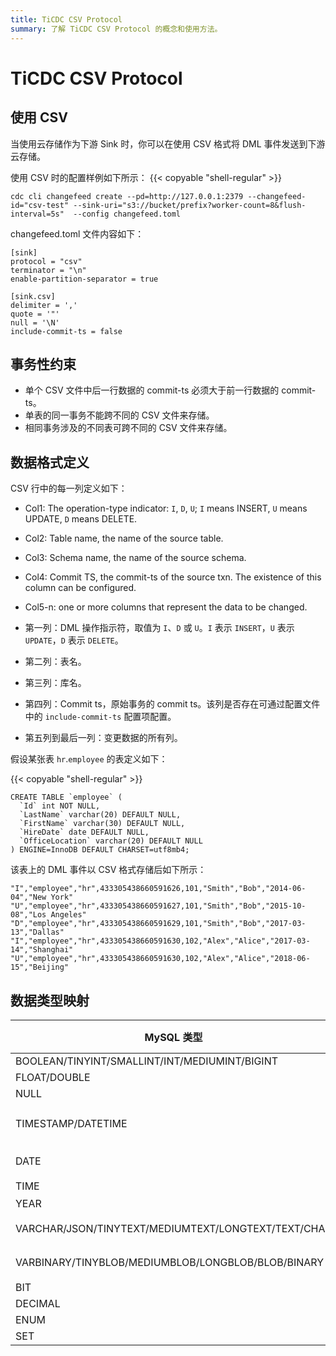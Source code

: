 ```yaml
---
title: TiCDC CSV Protocol
summary: 了解 TiCDC CSV Protocol 的概念和使用方法。
---
```


# TiCDC CSV Protocol

## 使用 CSV

当使用云存储作为下游 Sink 时，你可以在使用 CSV 格式将 DML 事件发送到下游云存储。

使用 CSV 时的配置样例如下所示：
{{< copyable "shell-regular" >}}

```shell
cdc cli changefeed create --pd=http://127.0.0.1:2379 --changefeed-id="csv-test" --sink-uri="s3://bucket/prefix?worker-count=8&flush-interval=5s"  --config changefeed.toml
```

changefeed.toml 文件内容如下：

```
[sink]
protocol = "csv"
terminator = "\n"
enable-partition-separator = true

[sink.csv]
delimiter = ','
quote = '"'
null = '\N'
include-commit-ts = false
```

## 事务性约束

- 单个 CSV 文件中后一行数据的 commit-ts 必须大于前一行数据的 commit-ts。
- 单表的同一事务不能跨不同的 CSV 文件来存储。
- 相同事务涉及的不同表可跨不同的 CSV 文件来存储。

## 数据格式定义

CSV 行中的每一列定义如下：

- Col1: The operation-type indicator: `I`, `D`, `U`; `I` means INSERT, `U` means UPDATE, `D` means DELETE.
- Col2: Table name, the name of the source table.
- Col3: Schema name, the name of the source schema.
- Col4: Commit TS, the commit-ts of the source txn. The existence of this column can be configured.
- Col5-n: one or more columns that represent the data to be changed.

- 第一列：DML 操作指示符，取值为 `I`、`D` 或 `U`。`I` 表示 `INSERT`，`U` 表示 `UPDATE`，`D` 表示 `DELETE`。
- 第二列：表名。
- 第三列：库名。
- 第四列：Commit ts，原始事务的 commit ts。该列是否存在可通过配置文件中的 `include-commit-ts` 配置项配置。
- 第五列到最后一列：变更数据的所有列。

假设某张表 `hr`.`employee` 的表定义如下：

{{< copyable "shell-regular" >}}

```shell
CREATE TABLE `employee` (
  `Id` int NOT NULL,
  `LastName` varchar(20) DEFAULT NULL,
  `FirstName` varchar(30) DEFAULT NULL,
  `HireDate` date DEFAULT NULL,
  `OfficeLocation` varchar(20) DEFAULT NULL
) ENGINE=InnoDB DEFAULT CHARSET=utf8mb4;
```

该表上的 DML 事件以 CSV 格式存储后如下所示：

```shell
"I","employee","hr",433305438660591626,101,"Smith","Bob","2014-06-04","New York"
"U","employee","hr",433305438660591627,101,"Smith","Bob","2015-10-08","Los Angeles"
"D","employee","hr",433305438660591629,101,"Smith","Bob","2017-03-13","Dallas"
"I","employee","hr",433305438660591630,102,"Alex","Alice","2017-03-14","Shanghai"
"U","employee","hr",433305438660591630,102,"Alex","Alice","2018-06-15","Beijing"
```

## 数据类型映射

| MySQL 类型                                           | CSV 类型 | 示例                          | 描述                                   |
|-----------------------------------------------------|----------|------------------------------|---------------------------------------|
| BOOLEAN/TINYINT/SMALLINT/INT/MEDIUMINT/BIGINT       | Integer  | 123                          |                                       |
| FLOAT/DOUBLE                                        | Float    | 153.123                      |                                       |
| NULL                                                | Null     | \N                           |                                       |
| TIMESTAMP/DATETIME                                  | String   | "1973-12-30 15:30:00.123456" | 格式: yyyy-MM-dd HH:mm:ss.%06d         |
| DATE                                                | String   | "2000-01-01"                 | 格式: yyyy-MM-dd                       |
| TIME                                                | String   | "23:59:59"                   | 格式: HH:mm:ss                         |
| YEAR                                                | Integer  | 1970                         |                                       |
| VARCHAR/JSON/TINYTEXT/MEDIUMTEXT/LONGTEXT/TEXT/CHAR | String   | "test"                       | 以 UTF-8 编码输出                       |
| VARBINARY/TINYBLOB/MEDIUMBLOB/LONGBLOB/BLOB/BINARY  | String   | "6Zi/5pav"                   | 以 base64 编码输出                      |
| BIT                                                 | Integer  | 81                           |                                       |
| DECIMAL                                             | String   | "129012.1230000"             |                                       |
| ENUM                                                | String   | "a"                          |                                       |
| SET                                                 | String   | "a,b"                        |                                       |
